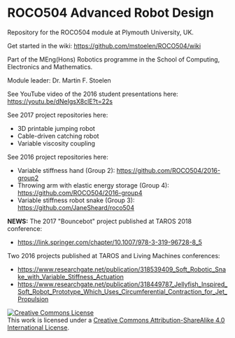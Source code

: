 # ROCO504 Advanced Robot Design
Repository for the ROCO504 module at Plymouth University, UK.

Get started in the wiki: https://github.com/mstoelen/ROCO504/wiki

Part of the MEng(Hons) Robotics programme in the School of Computing, Electronics and Mathematics.

Module leader: Dr. Martin F. Stoelen

See YouTube video of the 2016 student presentations here: https://youtu.be/dNeIgsX8clE?t=22s

See 2017 project repositories here:
* 3D printable jumping robot
* Cable-driven catching robot
* Variable viscosity coupling

See 2016 project repositories here:
* Variable stiffness hand (Group 2): https://github.com/ROCO504/2016-group2
* Throwing arm with elastic energy storage (Group 4): https://github.com/ROCO504/2016-group4
* Variable stiffness robot snake (Group 3): https://github.com/JaneSheard/roco504

**NEWS:** 
The 2017 "Bouncebot" project published at TAROS 2018 conference:
* https://link.springer.com/chapter/10.1007/978-3-319-96728-8_5

Two 2016 projects published at TAROS and Living Machines conferences:
* https://www.researchgate.net/publication/318539409_Soft_Robotic_Snake_with_Variable_Stiffness_Actuation
* https://www.researchgate.net/publication/318449787_Jellyfish_Inspired_Soft_Robot_Prototype_Which_Uses_Circumferential_Contraction_for_Jet_Propulsion

<a rel="license" href="http://creativecommons.org/licenses/by-sa/4.0/"><img alt="Creative Commons License" style="border-width:0" src="https://i.creativecommons.org/l/by-sa/4.0/88x31.png" /></a><br />This work is licensed under a <a rel="license" href="http://creativecommons.org/licenses/by-sa/4.0/">Creative Commons Attribution-ShareAlike 4.0 International License</a>.
